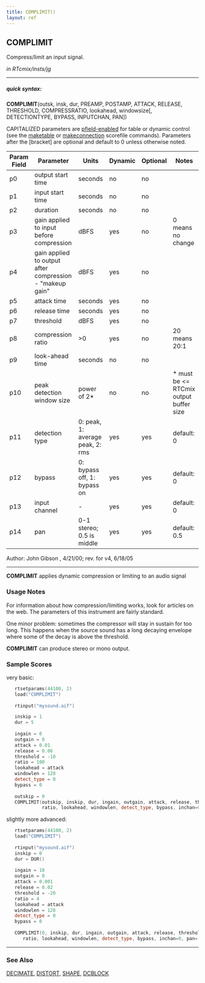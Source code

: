 ```yaml
---
title: COMPLIMIT()
layout: ref
---
```


## COMPLIMIT

Compress/limit an input signal.

*in RTcmix/insts/jg*  
  

-----

##### quick syntax:

**COMPLIMIT**(outsk, insk, dur, PREAMP, POSTAMP, ATTACK, RELEASE,
THRESHOLD, COMPRESSRATIO, lookahead, windowsize\[, DETECTIONTYPE,
BYPASS, INPUTCHAN, PAN\])

CAPITALIZED parameters are [pfield-enabled](pfield-enabled.html) for
table or dynamic control (see the
[maketable](../scorefile/maketable.html) or
[makeconnection](../scorefile/makeconnection.html) scorefile
commands). Parameters after the \[bracket\] are optional and default to
0 unless otherwise noted.


Param Field	| Parameter | Units | Dynamic | Optional | Notes
----------- | --------- | ----- | -------- | --------- | ---------
p0 | output start time | seconds | no | no | 
p1 | input start time | seconds | no | no | 
p2 | duration | seconds | no | no | 
p3 | gain applied to input before compression | dBFS | yes | no | 0 means no change
p4 | gain applied to output after compression - "makeup gain" | dBFS | yes | no | 
p5 | attack time | seconds | yes | no | 
p6 | release time | seconds | yes | no | 
p7 | threshold | dBFS | yes | no | 
p8 | compression ratio | >0 | yes | no | 20 means 20:1 | (100 is infinity)
p9 | look-ahead time | seconds | no | no | 
p10 | peak detection window size | power of 2* | no | no | * must be <= RTCmix output buffer size
p11 | detection type | 0: peak, 1: average peak, 2: rms | yes | yes | default: 0 | 
p12 | bypass | 0: bypass off, 1: bypass on | yes | yes | default: 0 | 
p13 | input channel |  -  | yes | yes | default: 0 | 
p14 | pan | 0-1 stereo; 0.5 is middle | yes | yes | default: 0.5 | 


   Author: John Gibson , 4/21/00; rev. for v4, 6/18/05

  

-----

  
**COMPLIMIT** applies dynamic compression or limiting to an audio signal

### Usage Notes

For information about how compression/limiting works, look for articles
on the web. The parameters of this instrument are fairly standard.

One minor problem: sometimes the compressor will stay in sustain for too
long. This happens when the source sound has a long decaying envelope
where some of the decay is above the threshold.

**COMPLIMIT** can produce stereo or mono output.

### Sample Scores

very basic:

```cpp
   rtsetparams(44100, 2)
   load("COMPLIMIT")
   
   rtinput("mysound.aif")

   inskip = 1
   dur = 5
   
   ingain = 0
   outgain = 0
   attack = 0.01
   release = 0.06
   threshold = -10
   ratio = 100
   lookahead = attack
   windowlen = 128
   detect_type = 0
   bypass = 0
   
   outskip = 0
   COMPLIMIT(outskip, inskip, dur, ingain, outgain, attack, release, threshold,
             ratio, lookahead, windowlen, detect_type, bypass, inchan=0, pctleft=.5)
```

  
  
slightly more advanced:

```cpp
   rtsetparams(44100, 2)
   load("COMPLIMIT")
   
   rtinput("mysound.aif")
   inskip = 0
   dur = DUR()
   
   ingain = 18
   outgain = 0
   attack = 0.001
   release = 0.02
   threshold = -20
   ratio = 4
   lookahead = attack
   windowlen = 128
   detect_type = 0
   bypass = 0
   
   COMPLIMIT(0, inskip, dur, ingain, outgain, attack, release, threshold,
      ratio, lookahead, windowlen, detect_type, bypass, inchan=0, pan=.5)
```

  

-----

### See Also

[DECIMATE](DECIMATE.html), [DISTORT](DISTORT.html), [SHAPE](SHAPE.html),
[DCBLOCK](DCBLOCK.html)

